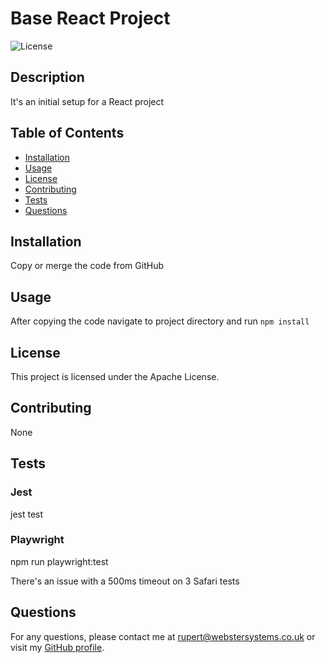 
# Base React Project

![License](https://img.shields.io/badge/license-Apache%202.0-blue.svg)

## Description

It's an initial setup for a React project

## Table of Contents

- [Installation](#installation)
- [Usage](#usage)
- [License](#license)
- [Contributing](#contributing)
- [Tests](#tests)
- [Questions](#questions)

## Installation

Copy or merge the code from GitHub

## Usage

After copying the code navigate to project directory and run `npm install`

## License

This project is licensed under the Apache License.

## Contributing

None

## Tests

### Jest

jest test

### Playwright

npm run playwright:test

There's an issue with a 500ms timeout on 3 Safari tests

## Questions

For any questions, please contact me at [rupert@webstersystems.co.uk](mailto:rupert@webstersystems.co.uk) or visit my [GitHub profile](https://github.com/rupweb).
  